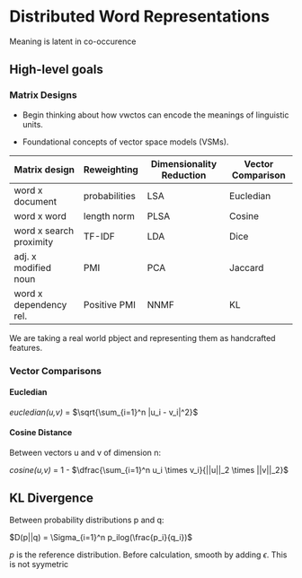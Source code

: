 # Distributed Word Representations 

Meaning is latent in co-occurence

## High-level goals

### Matrix Designs

* Begin thinking about how vwctos can encode the meanings of linguistic units.

* Foundational concepts of vector space models (VSMs).

| Matrix design | Reweighting | Dimensionality Reduction | Vector Comparison |
|---|----|----|---|
|word x document| probabilities| LSA | Eucledian |
|word x word| length norm | PLSA | Cosine |
|word x search proximity | TF-IDF| LDA | Dice |
|adj. x modified noun| PMI | PCA | Jaccard |
|word x dependency rel. | Positive PMI | NNMF | KL |

We are taking a real world pbject and representing them as handcrafted features.

### Vector Comparisons

#### **Eucledian**

*eucledian(u,v)* = $\sqrt{\sum_{i=1}^n |u_i - v_i|^2}$

#### **Cosine Distance** 

Between vectors u and v of dimension n:

*cosine(u,v)* = 1 - $\dfrac{\sum_{i=1}^n u_i \times v_i}{||u||_2 \times ||v||_2}$

## KL Divergence 

Between probability distributions p and q:

$D(p||q) = \Sigma_{i=1}^n p_ilog(\frac{p_i}{q_i})$

$p$ is the reference distribution. Before calculation, smooth by adding $\epsilon$.
This is not syymetric
